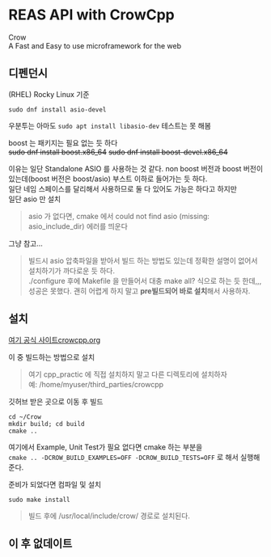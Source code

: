 # REAS API with CrowCpp
Crow  
A Fast and Easy to use microframework for the web

## 디펜던시
(RHEL) Rocky Linux 기준
```
sudo dnf install asio-devel
```

우분투는 아마도 `sudo apt install libasio-dev` 테스트는 못 해봄

boost 는 패키지는 필요 없는 듯 하다  
~~sudo dnf install boost.x86_64~~
~~sudo dnf install boost-devel.x86_64~~

이유는 일단 Standalone ASIO 를 사용하는 것 같다.
non boost 버전과 boost 버전이 있는데(boost 버전은 boost/asio) 부스트 이하로 들어가는 듯 하다.  
일단 네임 스페이스를 달리해서 사용하므로 둘 다 있어도 가능은 하다고 하지만  
일단 asio 만 설치

> asio 가 없다면, cmake 에서 could not find asio (missing: asio_include_dir)  에러를 띄운다  

그냥 참고...  
> 빌드시 asio 압축파일을 받아서 빌드 하는 방법도 있는데 정확한 설명이 없어서 설치하기가 까다로운 듯 하다.  
./configure 후에 Makefile 을 만들어서 대충 make all? 식으로 하는 듯 한데,,,  
성공은 못했다. 괜히 어렵게 하지 말고 **pre빌드되어 바로 설치**해서 사용하자.



## 설치
[여기 공식 사이트crowcpp.org](https://crowcpp.org/master/getting_started/setup/linux/)

이 중 빌드하는 방법으로 설치
> 여기 cpp_practic 에 직접 설치하지 말고 다른 디렉토리에 설치하자  
예: /home/myuser/third_parties/crowcpp

깃허브 받은 곳으로 이동 후 빌드
```
cd ~/Crow
mkdir build; cd build
cmake ..
```
여기에서 Example, Unit Test가 필요 없다면 cmake 하는 부분을   
`cmake .. -DCROW_BUILD_EXAMPLES=OFF -DCROW_BUILD_TESTS=OFF` 로 해서 실행해준다.

준비가 되었다면 컴파일 및 설치
```
sudo make install
```

> 빌드 후에 /usr/local/include/crow/ 경로로 설치된다.


## 이 후 없데이트






